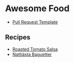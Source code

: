 # Awesome Food

  * [Pull Request Template ](pr_template.md)
  
## Recipes

* [Roasted Tomato Salsa](/recipes/roasted-tomato-salsa/roasted-tomato-salsa.md)
* [Nattjästa Baguetter](/recipes/overnight-baguettes/overnight-baguettes.md)

